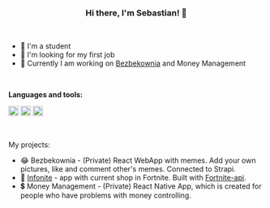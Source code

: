 ### <center>**Hi there, I'm Sebastian! 👋**</center>

<br />

- 🏫 I'm a student
- 👀 I'm looking for my first job
- 🚀 Currently I am working on [Bezbekownia](https://github.com/sebastianhaber/bezbekownia) and Money Management

<br />

**Languages and tools:**

<code><img src='https://user-images.githubusercontent.com/51960484/133693670-9d89e200-f306-4985-8ffd-4f2bf95cca91.png' height='20' /></code>
<code><img src='https://user-images.githubusercontent.com/51960484/133693659-9acff652-bd13-4834-97cd-a4ecfcdc6aaf.png' height='20' /></code>
<code><img src='https://user-images.githubusercontent.com/51960484/133693464-a559ffdd-106b-4137-8046-80d4ec6e014c.png' height='20' /></code>

<br />

My projects:

- 😂 Bezbekownia - (Private) React WebApp with memes. Add your own pictures, like and comment other's memes. Connected to Strapi.
- 🔫 [Infonite](https://github.com/sebastianhaber/infonite "Infonite") - app with current shop in Fortnite. Built with [Fortnite-api](https://fortnite-api.com/).
- 💲 Money Management - (Private) React Native App, which is created for people who have problems with money controlling.
